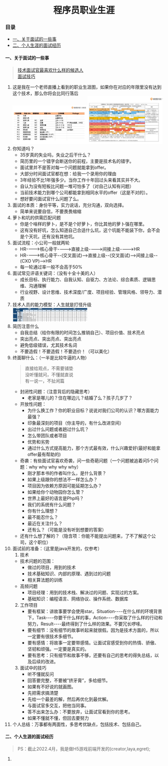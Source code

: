 <h1 align='center'>程序员职业生涯</h1>

<h3 >目录</h3>

- [一、关于面试的一些事](#一关于面试的一些事)
- [二、个人生涯的面试经历](#二个人生涯的面试经历)

#### 一、关于面试的一些事
> [技术面试官最喜欢什么样的候选人](https://www.bilibili.com/video/BV1vf4y1u7VW?from=search&seid=15581572562717353932&spm_id_from=333.337.0.0)<br />
> [面试技巧](https://www.bilibili.com/video/BV1s5411w7KZ/)
1. 这是我在一个老师直播上看到的职业生涯图，如果你在对应的年限里没有达到这个技术，那么你将会比同行落后<br />
    <img src="./img/img_year.jpg" width=50% ><img src="./img/img_money.jpg" width=50%>
2. 你知道吗？
   + 35岁真的失业吗，失业之后干什么？
   + 简历里的一个错字会断送你的前程，主要是技术名的错字。
   + 面试里并不是答对每一个问题就能拿到offer。
   + 大部分时间面试官都在想：给我一个录用你的理由
   + 3年经验不比1年强多少。当你工作十年回过头来看其实并不大。
   + 自认为没有短板比问题一堆可怕多了（对自己认知有问题）
   + 当前技术能力到哪个公司都能拿到相同水平的offer（这是不对的）。
   + 想好要问面试官什么问题了么。
3. 面试的本质：身份平等，实力说话，充分沟通，双向选择。
   + 简单来说要自信，不要畏畏缩缩
4. 萝卜和坑的供需匹配问题
   + 你是个啥样的萝卜，是不是个好萝卜，你比其他的萝卜强在哪里。
   + 这有没有好坑，怎么知道自己合适什么坑，这个坑能不能装下你，会不会是个天坑，还有没有其他坑。
5. 面试流程：小公司一般就两轮
   + HR---->核心骨干---->直接上级---->间接上级---->HR
   + HR---->核心骨干--(交叉面试)-->直接上级--(交叉面试)-->间接上级--(CXO VP)-->HR
   + 每一轮通过率一般不会高于50%
6. 面试常见评语关键词：（没有十全十美的人）
   + 成长目标、执行能力、自我认知、自驱力、方法论、综合素质、逻辑思维、沟通理解
   + 行业视野、设计思维、技术深度/广度、项目经验、管理风格、领导力、潜质 
7. 技术人员的能力模型：人生就是打怪升级<br />
   <img src="./img/img_lv.jpg" width=50%>
8. 简历注意什么
   + 自我总结（给你有限的时间怎么推销自己）、项目价值、技术亮点
   + 突出亮点、突出亮点、突出亮点
   + 避免低级错误，尤其技术名词
   + 不要造假！不要造假！不要造价！（可以美化）
9. 终面聊什么：（一半是比较牛逼的人物）
   > 直接给观点，不需要铺垫<br />
   > 没听懂就问，不懂就直说<br />
   > 有一说一，不扯闲篇<br />
   + 封闭性问题：（注意背后的隐藏思考）
     - 老家是哪儿的？住在哪边儿？结婚了么？孩子几岁了？
   + 开放性问题：
     - 为什么换工作？你的职业目标？说说对我们公司的认识？哪方面能力最强？
     - 印象最深刻的项目（你主导的，有什么改进空间）
     - 出过什么问题或者趟过什么坑？
     - 怎么带团队或者项目
     - 优势和劣势
     - 通过什么方式提高能力，那个方式最有效，什么兴趣爱好(最好和能拿offer最有帮助的)
   + 奇袭：有些面试官喜欢奇袭，问一些奇葩问题（一个问题被追着问5个问题：why why why why why）
     - 刚才那本书的作者叫什么，是什么背景？
     - 如果上级跟你的想法不一样怎么办？
     - 项目因为依赖方原因可能延期怎么办？
     - 如果给你个动物园你怎么管？
     - 世界上最好的语言是Php吗？
     - 我们的系统有什么问题？
     - 你有什么理想？
     - 最不能忍什么？
     - 最近在关注什么？
     - 还有么？（可能是没有听到想要的答案）
    + 还有什么想了解的？（隐含项：你能不能提出问题来，了不了解这个公司，这个职位）
10. 面试前的准备：（这里是java开发的，仅参考）
    1. 技术
    + 技术问题的范围：
      - 做过的项目，用到的技术
      - 技术基础知识、内部的原理、遇到过的问题
      - 相关算法题的训练
    + 高频问题
      - 项目经理：用到的技术栈、解决过的问题、实现过的方案。
      - 基础知识：编程语言、网络协议、操作系统、数据库
    2. 工作项目
       + 要有框架：讲故事要学会使用star。Situation----在什么样的环境背景下，Task----你要干什么样的事，Action----你采取了什么样的行动和努力，Result----最终得到了什么样的效果。不要冗长啰嗦。
       + 要有细节：没有细节的故事听起来就很假。因为是技术方面的，所以一定要有很技术多细节。
       + 要有感情：将故事一定要带感情。让面试官感受到你的热情、骄傲、坚韧和顽强。一定要是真实的。
       + 要有思考：只有细节和故事不够，还要有自己的思考的得失总结，以及后续的改进。
    3. 面试中的技巧
       + 听不懂就反问
       + 回答要完整，不要被”挤牙膏”，多给细节。
       + 如果有不好说的就画图。
       + 先把需求搞清楚
       + 先给一个最差的解，然后再优化到最优解。
       + 与面试官多交互，把他当同事。
       + 答不出来怎么办：不要放弃，让面试官看到你的思考。
       + 如果不懂就不懂，但回去要努力
11. 个人总结：万事都有两面性，多思考优缺点，包括技术、包括自己。
#### 二、个人生涯的面试经历
> PS：截止2022.4月，我是做H5游戏前端开发的(creator,laya,egret);
1.